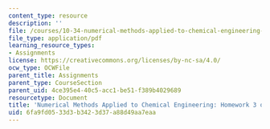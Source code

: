 ```yaml
---
content_type: resource
description: ''
file: /courses/10-34-numerical-methods-applied-to-chemical-engineering-fall-2015/6fa9fd0533d3b3423d37a88d49aa7eaa_MIT10_34F15_Homework3.pdf
file_type: application/pdf
learning_resource_types:
- Assignments
license: https://creativecommons.org/licenses/by-nc-sa/4.0/
ocw_type: OCWFile
parent_title: Assignments
parent_type: CourseSection
parent_uid: 4ce395e4-40c5-acc1-be51-f389b4029689
resourcetype: Document
title: 'Numerical Methods Applied to Chemical Engineering: Homework 3 on Optimization'
uid: 6fa9fd05-33d3-b342-3d37-a88d49aa7eaa
---
```


